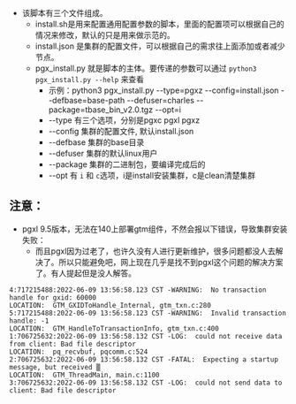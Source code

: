 * 该脚本有三个文件组成。
  * install.sh是用来配置通用配置参数的脚本，里面的配置项可以根据自己的情况来修改，默认的只是用来做示范的。
  * install.json 是集群的配置文件，可以根据自己的需求往上面添加或者减少节点。
  * pgx_install.py 就是脚本的主体。要传递的参数可以通过 `python3 pgx_install.py --help` 来查看
    * 示例：python3 pgx_install.py --type=pgxz --config=install.json --defbase=base-path --defuser=charles --package=tbase_bin_v2.0.tgz --opt=i
    * --type 有三个选项，分别是pgxc pgxl pgxz
    * --config 集群的配置文件, 默认install.json
    * --defbase 集群的base目录
    * --defuser 集群的默认linux用户
    * --package 集群的二进制包，要编译完成后的
    * --opt 有 `i` 和 `c`选项，i是install安装集群，c是clean清楚集群
## 注意：
* pgxl 9.5版本，无法在140上部署gtm组件，不然会报以下错误，导致集群安装失败：
  * 而且pgxl因为过老了，也许久没有人进行更新维护，很多问题都没人去解决了。所以只能避免吧，网上现在几乎是找不到pgxl这个问题的解决方案了。有人提起但是没人解答。
```
4:717215488:2022-06-09 13:56:58.123 CST -WARNING:  No transaction handle for gxid: 60000
LOCATION:  GTM_GXIDToHandle_Internal, gtm_txn.c:280
5:717215488:2022-06-09 13:56:58.123 CST -WARNING:  Invalid transaction handle: -1
LOCATION:  GTM_HandleToTransactionInfo, gtm_txn.c:400
1:706725632:2022-06-09 13:56:58.132 CST -LOG:  could not receive data from client: Bad file descriptor
LOCATION:  pq_recvbuf, pqcomm.c:524
2:706725632:2022-06-09 13:56:58.132 CST -FATAL:  Expecting a startup message, but received ▒
LOCATION:  GTM_ThreadMain, main.c:1100
3:706725632:2022-06-09 13:56:58.132 CST -LOG:  could not send data to client: Bad file descriptor
```

